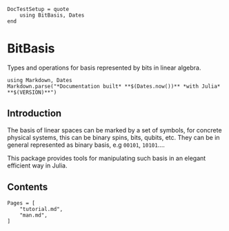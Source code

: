 ```@meta
DocTestSetup = quote
    using BitBasis, Dates
end
```

# BitBasis

Types and operations for basis represented by bits in linear algebra.

```@eval
using Markdown, Dates
Markdown.parse("*Documentation built* **$(Dates.now())** *with Julia* **$(VERSION)**")
```

## Introduction

The basis of linear spaces can be marked by a set of symbols, for concrete physical systems, this can be binary spins, bits, qubits, etc. They can be in general represented as binary basis, e.g `00101`, `10101`....

This package provides tools for manipulating such basis in an elegant efficient way in Julia.


## Contents
```@contents
Pages = [
    "tutorial.md",
    "man.md",
]
```
